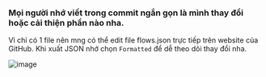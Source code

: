 ### Mọi người nhớ viết trong commit ngắn gọn là mình thay đổi hoặc cải thiện phần nào nha.

Vì chỉ có 1 file nên mng có thể edit file flows.json trực tiếp trên website của GitHub. Khi xuất JSON nhớ chọn `Formatted` để dễ theo dõi thay đổi nha.

![image](https://user-images.githubusercontent.com/87557436/179337992-c1bccb8b-d89e-4b64-8e03-97c6448f28ef.png)
